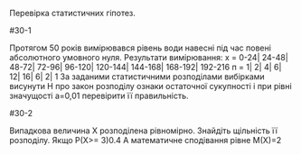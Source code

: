 Перевірка статистичних гіпотез.

#30-1

Протягом 50 років вимірювався рівень води навесні під час повені абсолютного умовного нуля.
Результати вимірювання: х = 0-24| 24-48| 48-72| 72-96| 96-120| 120-144| 144-168| 168-192| 192-216 
                        п = 1| 2| 4| 6| 12| 16| 6| 2| 1 
За заданими статистичними розподілами вибірками висунути Н про закон розподілу ознаки остаточної сукупності і при рівні значущості а=0,01 перевірити її правильність.

#30-2

Випадкова величина Х розподілена рівномірно. Знайдіть щільність її розподілу.
Якщо Р(X>= 3)0.4
А математичне сподівання рівне M(X)=2
